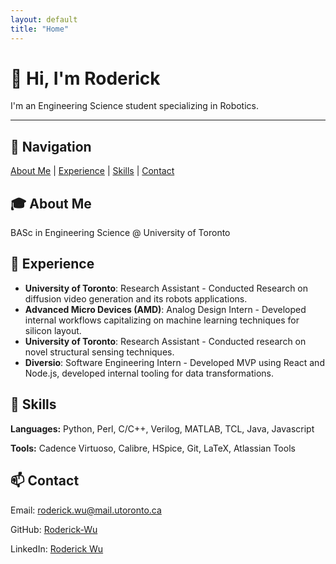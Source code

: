 ```yaml
---
layout: default
title: "Home"
---
```



# 👋 Hi, I'm Roderick

I'm an Engineering Science student specializing in Robotics. 


---

## 📌 Navigation

<nav class="nav-links">
  <a href="#about">About Me</a> |
  <a href="#experience">Experience</a> |
  <a href="#skills">Skills</a> |
  <a href="#contact">Contact</a>
</nav>



<!-- ---

## 🎓 About Me {#about}

BASc in Engineering Science @ University of Toronto

---

## 💼 Experience {#experience}

- **Unversity of Toronto** - Research Assistant
    Conducted Research on diffusion video generation and its robots applications.
- **AMD** – Analog Design Intern
    Developed internal workflows capitalizing on machine learning techniques for silicon layout.
- **University of Toronto** – Research Assistant  
    Conducted research on novel structural sensing techniques.
- **Diversio** - Software Engineering Intern
    Developed MVP using React and Node.js, developed internal tooling for data transformations.

---

## 🧰 Skills {#skills}

**Languages**: Python, Perl, C/C++, Verilog, MATLAB, TCL, Java, Javascript
**Tools**: Cadence Virtuoso, Calibre, HSpice, Git, LaTeX, Atlassian Tools

---

## 📫 Contact {#contact}

- **Email**: roderick.wu@mail.utoronto.ca
- **GitHub**: [Roderick-Wu](https://github.com/Roderick-Wu)  
- **LinkedIn**: [Roderick Wu](https://www.linkedin.com/in/roderick--wu)
 -->



<body>

<section id="about" class="section-fullscreen" class="bg-about">
    <div>
        <h2>🎓 About Me</h2>
    </div>
    <div id="about-content" class="content">
        <p>BASc in Engineering Science @ University of Toronto</p>
        <p></p>
    </div>
</section>

<section id="experience" class="section-fullscreen" class="bg-experience">
    <div>
        <h2>💼 Experience</h2>
    </div>
    <div id="experience-content" class="content">
        <ul>
            <li><strong>University of Toronto</strong>: Research Assistant - Conducted Research on diffusion video generation and its robots applications.</li>
            <li><strong>Advanced Micro Devices (AMD)</strong>: Analog Design Intern - Developed internal workflows capitalizing on machine learning techniques for silicon layout.</li>
            <li><strong>University of Toronto</strong>: Research Assistant - Conducted research on novel structural sensing techniques.</li>
            <li><strong>Diversio</strong>: Software Engineering Intern - Developed MVP using React and Node.js, developed internal tooling for data transformations.</li>
        </ul>
    </div>
</section>

<section id="skills" class="section-fullscreen" class="bg-skills">
    <div>
        <h2>🧰 Skills</h2>
    </div>
    <div id="skills-content" class="content">
        <p><strong>Languages:</strong> Python, Perl, C/C++, Verilog, MATLAB, TCL, Java, Javascript</p>
        <p><strong>Tools:</strong> Cadence Virtuoso, Calibre, HSpice, Git, LaTeX, Atlassian Tools</p>
    </div>
</section>

<section id = "contact" class="section-fullscreen" class="bg-contact">
    <div>
        <h2>📫 Contact</h2>
    </div>
    <div id="contact-content" class="content">
        <p>Email: <a href="roderick.y.wu@mail.utoronto.ca" target="_blank">roderick.wu@mail.utoronto.ca</a></p>
        <p>GitHub: <a href="https://github.com/Roderick-Wu" target="_blank">Roderick-Wu</a></p>
        <p>LinkedIn: <a href="https://www.linkedin.com/in/roderick--wu/" target="_blank">Roderick Wu</a></p>
    </div>
</section>
